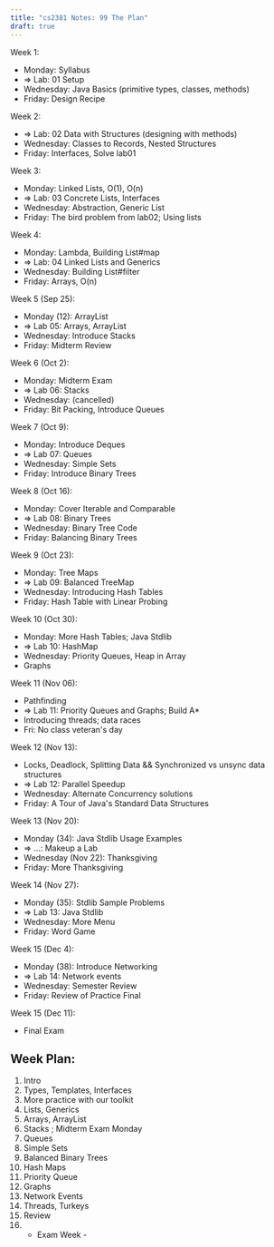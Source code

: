 ```yaml
---
title: "cs2381 Notes: 99 The Plan"
draft: true
---
```


Week 1:

 - Monday: Syllabus
 - => Lab: 01 Setup
 - Wednesday: Java Basics (primitive types, classes, methods)
 - Friday: Design Recipe
 
Week 2:

 - => Lab: 02 Data with Structures (designing with methods)
 - Wednesday: Classes to Records, Nested Structures
 - Friday: Interfaces, Solve lab01

Week 3:

 - Monday: Linked Lists, O(1), O(n)
 - => Lab: 03 Concrete Lists, Interfaces
 - Wednesday: Abstraction, Generic List
 - Friday: The bird problem from lab02; Using lists

Week 4:

 - Monday: Lambda, Building List#map
 - => Lab: 04 Linked Lists and Generics
 - Wednesday: Building List#filter
 - Friday: Arrays, O(n)

Week 5 (Sep 25):
 
  - Monday (12): ArrayList
  - => Lab 05: Arrays, ArrayList
  - Wednesday: Introduce Stacks
  - Friday: Midterm Review

Week 6 (Oct 2):

  - Monday: Midterm Exam
  - => Lab 06: Stacks
  - Wednesday: (cancelled)
  - Friday: Bit Packing, Introduce Queues

Week 7 (Oct 9):

  - Monday: Introduce Deques
  - => Lab 07: Queues
  - Wednesday: Simple Sets
  - Friday: Introduce Binary Trees

Week 8 (Oct 16):

  - Monday: Cover Iterable and Comparable
  - => Lab 08: Binary Trees
  - Wednesday: Binary Tree Code
  - Friday: Balancing Binary Trees

Week 9 (Oct 23):

  - Monday: Tree Maps
  - => Lab 09: Balanced TreeMap
  - Wednesday: Introducing Hash Tables
  - Friday: Hash Table with Linear Probing

Week 10 (Oct 30):

  - Monday: More Hash Tables; Java Stdlib
  - => Lab 10: HashMap
  - Wednesday: Priority Queues, Heap in Array
  - Graphs

Week 11 (Nov 06):

  - Pathfinding
  - => Lab 11: Priority Queues and Graphs; Build A\*
  - Introducing threads; data races
  - Fri: No class veteran's day

Week 12 (Nov 13):

  - Locks, Deadlock, Splitting Data && Synchronized vs unsync data structures
  - => Lab 12: Parallel Speedup
  - Wednesday: Alternate Concurrency solutions
  - Friday: A Tour of Java's Standard Data Structures

Week 13 (Nov 20):

  - Monday (34): Java Stdlib Usage Examples
  - => ...: Makeup a Lab
  - Wednesday (Nov 22): Thanksgiving
  - Friday: More Thanksgiving

Week 14 (Nov 27):

  - Monday (35): Stdlib Sample Problems
  - => Lab 13: Java Stdlib
  - Wednesday: More Menu
  - Friday: Word Game

Week 15 (Dec 4):

  - Monday (38): Introduce Networking
  - => Lab 14: Network events
  - Wednesday: Semester Review
  - Friday: Review of Practice Final

Week 15 (Dec 11):

  - Final Exam

## Week Plan:

 1. Intro
 2. Types, Templates, Interfaces
 3. More practice with our toolkit
 4. Lists, Generics
 5. Arrays, ArrayList
 6. Stacks ; Midterm Exam Monday
 7. Queues
 8. Simple Sets
 9. Balanced Binary Trees 
 10. Hash Maps
 11. Priority Queue
 12. Graphs
 13. Network Events
 14. Threads, Turkeys
 15. Review
 16. - Exam Week -
